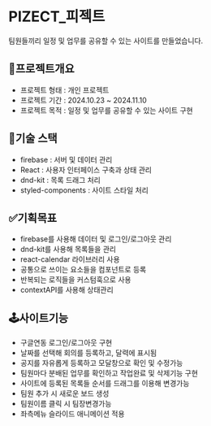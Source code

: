 # PIZECT\_피젝트

팀원들끼리 일정 및 업무를 공유할 수 있는 사이트를 만들었습니다.

## 🌟프로젝트개요

- 프로젝트 형태 : 개인 프로젝트
- 프로젝트 기간 : 2024.10.23 ~ 2024.11.10
- 프로젝트 목적 : 일정 및 업무를 공유할 수 있는 사이트 구현

## 🔨기술 스택

- firebase : 서버 및 데이터 관리
- React : 사용자 인터페이스 구축과 상태 관리
- dnd-kit : 목록 드래그 처리
- styled-components : 사이트 스타일 처리

## ✅기획목표

- firebase를 사용해 데이터 및 로그인/로그아웃 관리
- dnd-kit를 사용해 목록들을 관리
- react-calendar 라이브러리 사용
- 공통으로 쓰이는 요소들을 컴포넌트로 등록
- 반복되는 로직들을 커스텀훅으로 사용
- contextAPI를 사용해 상태관리

## 🕹️사이트기능

- 구글연동 로그인/로그아웃 구현
- 날짜를 선택해 회의를 등록하고, 달력에 표시됨
- 공지를 자유롭게 등록하고 모달창으로 확인 및 수정가능
- 팀원마다 분배된 업무를 확인하고 작업완료 및 삭제기능 구현
- 사이트에 등록된 목록들 순서를 드래그를 이용해 변경가능
- 팀원 추가 시 새로운 보드 생성
- 팀원이름 클릭 시 팀장변경가능
- 좌측메뉴 슬라이드 애니메이션 적용
